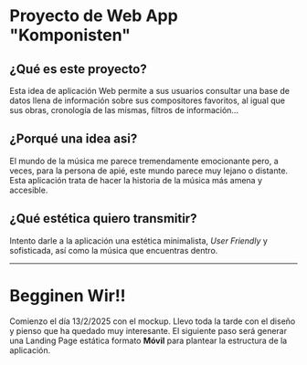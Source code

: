 # Proyecto de Web App "Komponisten"

## ¿Qué es este proyecto?
Esta idea de aplicación Web permite a sus usuarios consultar una base de datos llena de información sobre sus compositores favoritos, al igual que sus obras, cronología de las mismas, filtros de información... 

## ¿Porqué una idea asi?
El mundo de la música me parece tremendamente emocionante pero, a veces, para la persona de apié, este mundo parece muy lejano o distante. Esta aplicación trata de hacer la historia de la música más amena y accesible.

## ¿Qué estética quiero transmitir?
Intento darle a la aplicación una estética minimalista, *User Friendly* y sofisticada, así como la música que encuentras dentro.

---

# Begginen Wir!!
Comienzo el día 13/2/2025 con el mockup. Llevo toda la tarde con el diseño y pienso que ha quedado muy interesante.
El siguiente paso será generar una Landing Page estática formato **Móvil** para plantear la estructura de la aplicación.
